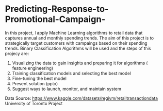 # Predicting-Response-to-Promotional-Campaign-

In this project, I apply Machine Learning algorithms to retail data that captures annual and monthly spending trends. The aim of this project is to strategically target customers with campaings based on their spending trends. Binary Classification Algorithms will be used and the steps of this projecy are:

1. Visualizing the data to gain insights and preparing it for algorithms ( feature engineering)
3. Training classification models and selecting the best model 
4. Fine-tuning the best model
5. Present solution (pptx)
6. Suggest ways to launch, monitor, and maintain system

Data Source: https://www.kaggle.com/datasets/regivm/retailtransactiondata
University of Toronto Project
